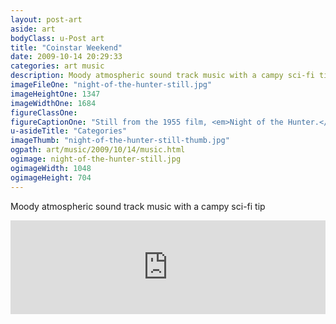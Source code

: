 ```yaml
---
layout: post-art
aside: art
bodyClass: u-Post art
title: "Coinstar Weekend"
date: 2009-10-14 20:29:33
categories: art music 
description: Moody atmospheric sound track music with a campy sci-fi tip
imageFileOne: "night-of-the-hunter-still.jpg"
imageHeightOne: 1347
imageWidthOne: 1684
figureClassOne:
figureCaptionOne: "Still from the 1955 film, <em>Night of the Hunter.</em>"
u-asideTitle: "Categories"
imageThumb: "night-of-the-hunter-still-thumb.jpg"
ogpath: art/music/2009/10/14/music.html
ogimage: night-of-the-hunter-still.jpg
ogimageWidth: 1048
ogimageHeight: 704
---
```


Moody atmospheric sound track music with a campy sci-fi tip

<iframe width="100%" height="auto" scrolling="no" frameborder="no" src="https://w.soundcloud.com/player/?url=https%3A//api.soundcloud.com/tracks/83411705&amp;auto_play=false&amp;hide_related=false&amp;show_comments=true&amp;show_user=true&amp;show_reposts=false&amp;visual=false"></iframe>
